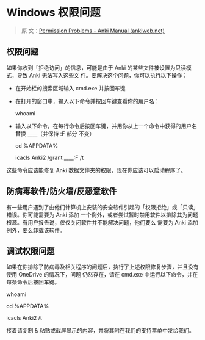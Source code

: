 # Windows 权限问题

> 原
> 文：[Permission Problems - Anki Manual (ankiweb.net)](https://docs.ankiweb.net/platform/windows/permission-problems.html)

<!-- toc -->

## 权限问题

如果你收到「拒绝访问」的信息，可能是由于 Anki 的某些文件被设置为只读模式，导致 Anki 无法写入这些文
件。要解决这个问题，你可以执行以下操作：

- 在开始栏的搜索区域输入 cmd.exe 并按回车键
- 在打开的窗口中，输入以下命令并按回车键查看你的用户名：

  whoami

- 输入以下命令，在每行命令后按回车键，并用你从上一个命令中获得的用户名替换 \_\_\_\_（并保持 :F 部分
  不变）

  cd %APPDATA%

  icacls Anki2 /grant \_\_\_\_:F /t

这些命令应该能修复 Anki 数据文件夹的权限，现在你应该可以启动程序了。

## 防病毒软件/防火墙/反恶意软件

有一些用户遇到了由他们计算机上安装的安全软件引起的「权限拒绝」或「只读」错误。你可能需要为 Anki 添加
一个例外，或者尝试暂时禁用软件以排除其为问题根源。有用户报告说，仅仅关闭软件并不能解决问题，他们要么
需要为 Anki 添加例外，要么卸载该软件。

## 调试权限问题

如果在你排除了防病毒及相关程序的问题后，执行了上述权限修复步骤，并且没有使用 OneDrive 的情况下，问题
仍然存在，请在 cmd.exe 中运行以下命令，并在每条命令后按回车键。

whoami

cd %APPDATA%

icacls Anki2 /t

接着请复制 & 粘贴或截屏显示的内容，并将其附在我们的支持票单中发给我们。
